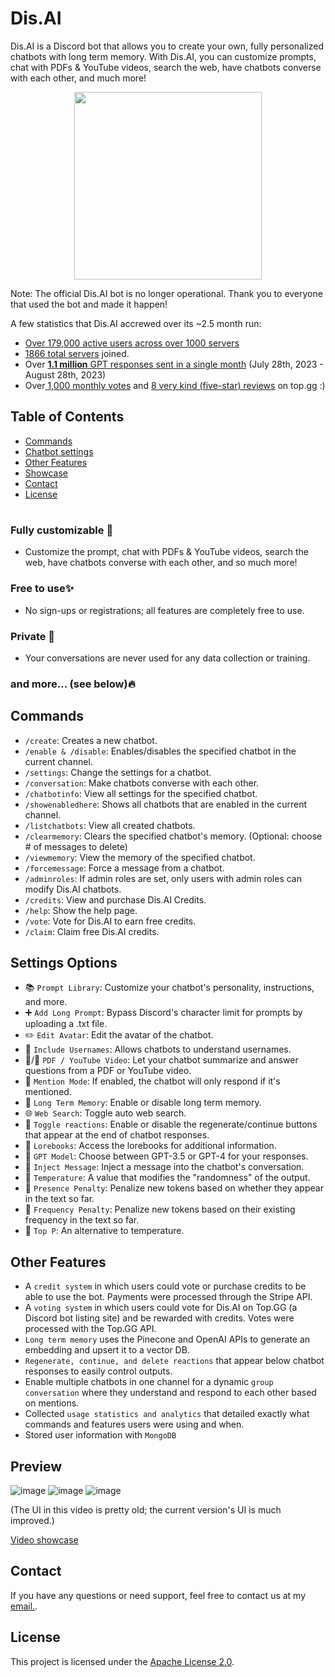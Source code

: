 # Dis.AI

Dis.AI is a Discord bot that allows you to create your own, fully personalized chatbots with long term memory. With Dis.AI, you can customize prompts, chat with PDFs & YouTube videos, search the web, have chatbots converse with each other, and much more!

<p align="center">
  <img width="300" height="300" src="https://github.com/jacobjude/Dis.AI/assets/118640159/7379714b-db37-4d81-84b3-09be3bf5de1a">
</p>

Note: The official Dis.AI bot is no longer operational. Thank you to everyone that used the bot and made it happen!

A few statistics that Dis.AI accrewed over its ~2.5 month run:
- [Over 179,000 active users across over 1000 servers](https://raw.githubusercontent.com/jacobjude/Dis.AI/main/DisAIstats.png)
- [1866 total servers](https://raw.githubusercontent.com/jacobjude/Dis.AI/main/SomeMoreStats.png) joined.
- Over [**1.1 million** GPT responses sent in a single month](https://raw.githubusercontent.com/jacobjude/Dis.AI/main/SomeMoreStats.png) (July 28th, 2023 - August 28th, 2023)
- Over[ 1,000 monthly votes](https://raw.githubusercontent.com/jacobjude/Dis.AI/main/DisAITopggStats.png) and [8 very kind (five-star) reviews](https://github.com/jacobjude/Dis.AI/blob/main/top.gg%20reviews.png) on top.gg :)


## Table of Contents
- [Commands](#commands)
- [Chatbot settings](#settings-options)
- [Other Features](#other-features)
- [Showcase](#showcase)
- [Contact](#contact)
- [License](#license)

#
### Fully customizable  🎨
- Customize the prompt, chat with PDFs & YouTube videos, search the web, have chatbots converse with each other, and so much more!

### Free to use✨
- No sign-ups or registrations; all features are completely free to use.

### Private  🥷
- Your conversations are never used for any data collection or training.

### and more...  (see below)🔥

## Commands
- `/create`: Creates a new chatbot.
- `/enable & /disable`: Enables/disables the specified chatbot in the current channel.
- `/settings`: Change the settings for a chatbot.
- `/conversation`: Make chatbots converse with each other.
- `/chatbotinfo`: View all settings for the specified chatbot.
- `/showenabledhere`: Shows all chatbots that are enabled in the current channel.
- `/listchatbots`: View all created chatbots.
- `/clearmemory`: Clears the specified chatbot's memory. (Optional: choose # of messages to delete)
- `/viewmemory`: View the memory of the specified chatbot.
- `/forcemessage`: Force a message from a chatbot.
- `/adminroles`: If admin roles are set, only users with admin roles can modify Dis.AI chatbots.
- `/credits`: View and purchase Dis.AI Credits.
- `/help`: Show the help page.
- `/vote`: Vote for Dis.AI to earn free credits.
- `/claim`: Claim free Dis.AI credits.

## Settings Options
- 📚 `Prompt Library`: Customize your chatbot's personality, instructions, and more.
- ➕ `Add Long Prompt`: Bypass Discord's character limit for prompts by uploading a .txt file.
- ✏️ `Edit Avatar`: Edit the avatar of the chatbot.
- 👥 `Include Usernames`: Allows chatbots to understand usernames.
- 📄/🎥 `PDF / YouTube Video`: Let your chatbot summarize and answer questions from a PDF or YouTube video.
- 📣 `Mention Mode`: If enabled, the chatbot will only respond if it's mentioned.
- 🧠 `Long Term Memory`: Enable or disable long term memory.
- 🌐 `Web Search`: Toggle auto web search.
- 🔄 `Toggle reactions`: Enable or disable the regenerate/continue buttons that appear at the end of chatbot responses.
- 📖 `Lorebooks`: Access the lorebooks for additional information.
- 🤖 `GPT Model`: Choose between GPT-3.5 or GPT-4 for your responses.
- 💉 `Inject Message`: Inject a message into the chatbot's conversation.
- 🔧 `Temperature`: A value that modifies the "randomness" of the output.
- 🔧 `Presence Penalty`: Penalize new tokens based on whether they appear in the text so far.
- 🔧 `Frequency Penalty`: Penalize new tokens based on their existing frequency in the text so far.
- 🔧 `Top P`: An alternative to temperature.

## Other Features
- A `credit system` in which users could vote or purchase credits to be able to use the bot. Payments were processed through the Stripe API.
- A `voting system` in which users could vote for Dis.AI on Top.GG (a Discord bot listing site) and be rewarded with credits. Votes were processed with the Top.GG API.
- `Long term memory` uses the Pinecone and OpenAI APIs to generate an embedding and upsert it to a vector DB.
- `Regenerate, continue, and delete reactions` that appear below chatbot responses to easily control outputs.
- Enable multiple chatbots in one channel for a dynamic `group conversation` where they understand and respond to each other based on mentions.
- Collected `usage statistics and analytics` that detailed exactly what commands and features users were using and when.
- Stored user information with `MongoDB`
  

## Preview
![image](https://github.com/jacobjude/Dis.AI/assets/118640159/8eef85de-c583-43b3-b860-35221005a179)
![image](https://github.com/jacobjude/Dis.AI/assets/118640159/57f046b5-decd-4f6e-b498-ec4a115c3771)
![image](https://github.com/jacobjude/Dis.AI/assets/118640159/dfca0898-1bda-4252-a5f8-d2d86aab666c)

(The UI in this video is pretty old; the current version's UI is much improved.)

[Video showcase](https://github.com/jacobjude/Dis.AI/assets/118640159/b3f98f46-a355-42db-97cf-d89d9a0aab95)

## Contact
If you have any questions or need support, feel free to contact us at my [email.](mailto:jacob.jude03@gmail.com).

## License
This project is licensed under the [Apache License 2.0](LICENSE).
